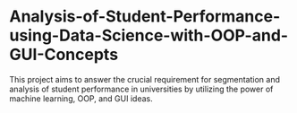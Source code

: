 # Analysis-of-Student-Performance-using-Data-Science-with-OOP-and-GUI-Concepts
This project aims to answer the crucial  requirement for segmentation and analysis of student performance in universities by utilizing the power of  machine learning, OOP, and GUI ideas.
